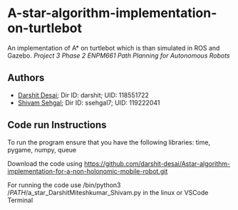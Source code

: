 # A-star-algorithm-implementation-on-turtlebot
An implementation of A* on turtlebot which is than simulated in ROS and Gazebo.
*Project 3 Phase 2 ENPM661 Path Planning for Autonomous Robots*
## Authors
- [Darshit Desai](https://github.com/darshit-desai); Dir ID: darshit; UID: 118551722
- [Shivam Sehgal](https://github.com/shivamsehgal77); Dir ID: ssehgal7; UID: 119222041
## Code run Instructions

To run the program ensure that you have the following libraries: time, pygame, numpy, queue

Download the code using https://github.com/darshit-desai/Astar-algorithm-implementation-for-a-non-holonomic-mobile-robot.git

For running the code use /bin/python3 /$PATH$/a_star_DarshitMiteshkumar_Shivam.py in the linux or VSCode Terminal
